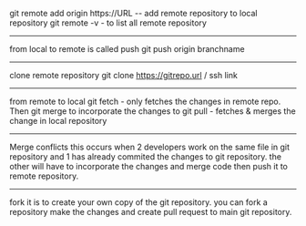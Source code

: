 git remote add origin https://URL -- add remote repository to local repository
git remote -v - to list all remote repository

-----
from local to remote is called push
git push origin branchname

-----
clone remote repository
git clone https://gitrepo.url / ssh link


-----
from remote to local
git fetch - only fetches the changes in remote repo. Then git merge to incorporate the changes to
git pull - fetches & merges the change in local repository

-----
Merge conflicts
this occurs when 2 developers work on the same file in git repository and 1 has already commited the changes to git repository.
the other will have to incorporate the changes and merge code then push it to remote repository.

-----
fork
it is to create your own copy of the git repository. 
you can fork a repository make the changes and create pull request to main git repository.